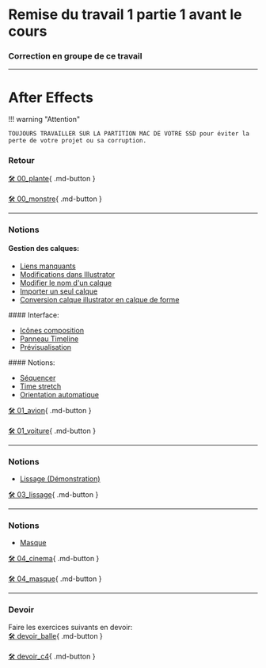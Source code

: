 # Remise du travail 1 partie 1 avant le cours     

### Correction en groupe de ce travail   

***  
# After Effects   
!!! warning "Attention"

    TOUJOURS TRAVAILLER SUR LA PARTITION MAC DE VOTRE SSD pour éviter la perte de votre projet ou sa corruption.

### Retour
[🛠️ 00_plante](exercices_ae/00_plante){ .md-button }   <br>   
[🛠️ 00_monstre](exercices_ae/00_monstre){ .md-button }   <br>   
***  

### Notions
#### Gestion des calques:
<ul>
<li><a href="https://cmontmorency365.sharepoint.com/:v:/s/TIM-582214-Animation2d77/ES3nv_1D8ZdAsKPArJnWVLkBJ-5M9t8wkd7EeCbRdg5Ngg?e=sfyJuF">Liens manquants</a></li>
<li><a href="https://cmontmorency365.sharepoint.com/:v:/s/TIM-582214-Animation2d77/EVIfgqGazEhAqd99_-3SOjcBEfhfyuZHQwNUMgWdS5WGaA?e=YOLCxB">Modifications dans Illustrator</a></li>
<li><a href="https://cmontmorency365.sharepoint.com/:v:/s/TIM-582214-Animation2d77/EQcjlwgo8Z1OijsfHEX-8jsBhjyJH8zxQryYEYHGwlGlbQ?e=bESBVt">Modifier le nom d'un calque</a></li>
<li><a href="https://cmontmorency365.sharepoint.com/:v:/s/TIM-582214-Animation2d77/Eeix9K7ueJ5ItEfsMcrURvABXeyOgUtv61gWlol4vSlgrQ?e=ekA3yb">Importer un seul calque</a></li>
<li><a href="https://cmontmorency365.sharepoint.com/:v:/s/TIM-582214-Animation2d77/EUyUFWWUoVdAmD3oXbSUD0sB8rC3YJgeHFVlIU41NPRWvA?e=Mlt4vS">Conversion calque illustrator en calque de forme</a></li>
</ul>
#### Interface:
<ul>
<li><a href="https://cmontmorency365.sharepoint.com/:v:/s/TIM-582214-Animation2d77/ERGCbxwiSS1MmrS3DUNGi2UBfw5ldZXdaEq2U7TefuF36Q?e=nzjRzH">Icônes composition</a></li>
<li><a href="https://cmontmorency365.sharepoint.com/:v:/s/TIM-582214-Animation2d77/EfgQKVkK_nlFrU0gMYFATmUB3irEbGD6JLnr84W2LgJB6w?e=E4fPbt">Panneau Timeline</a></li>
<li><a href="https://cmontmorency365.sharepoint.com/:v:/s/TIM-582214-Animation2d77/EcgKLATg9IVDrp7Uf0pwDuUBAK6e5-IXgS7LkDSE5hCoyw?e=sSSaJ3">Prévisualisation</a></li>
</ul>
#### Notions:
<ul>
<li><a href="https://cmontmorency365.sharepoint.com/:v:/s/TIM-582214-Animation2d77/EYXlFU0fj0FHurRmCtOF3NsBbd0e86Oh8jdZkcZtjp_vMg?e=0hEYr5">Séquencer</a></li>
<li><a href="https://cmontmorency365.sharepoint.com/:v:/s/TIM-582214-Animation2d77/EW-U8btbqTNKsDpb7bUEvZ0BUbP9vUD4PRso3yCjYRBwcA?e=TTVQwI">Time stretch</a></li>
<li><a href="https://cmontmorency365.sharepoint.com/:v:/s/TIM-582214-Animation2d77/EaQt7_SXPe1Ao869Xauz6wABhfpe2xhKiCb7kFVFfhgcnw?e=DlxAfv">Orientation automatique</a></li>
</ul>


[🛠️ 01_avion](exercices_ae/01_avion){ .md-button }   <br>
<br>
[🛠️ 01_voiture](exercices_ae/01_voiture){ .md-button }   <br>
***  

### Notions
<ul>
<li><a href="https://cmontmorency365.sharepoint.com/:f:/s/TIM-582214-Animation2d77/EuAJDVpPdTNDsK8cu5wm6vkB3ZlSxs0gTjWx2GY7BSxQig?e=ahNASr">Lissage (Démonstration)</a></li>
</ul>   

[🛠️ 03_lissage](exercices_ae/03_lissage){ .md-button }   <br>   
***  
### Notions
<ul>
<li><a href="https://cmontmorency365.sharepoint.com/:v:/s/TIM-582214-Animation2d77/EYyhwkByNIdBlxmqi1SU_WwBWgllOZVpAFtPxtrccaIGsg?e=h92keV">Masque</a></li>
</ul>   

[🛠️ 04_cinema](exercices_ae/04_cinema){ .md-button }   <br>   
[🛠️ 04_masque](exercices_ae/04_masque){ .md-button }   <br>   
***  
### Devoir
Faire les exercices suivants en devoir:   
[🛠️ devoir_balle](exercices_ae/devoir_balle){ .md-button }   <br>   
[🛠️ devoir_c4](exercices_ae/devoir_c4){ .md-button }   <br>
